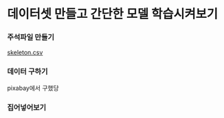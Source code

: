 # 데이터셋 만들고 간단한 모델 학습시켜보기

### 주석파일 만들기
[skeleton.csv](#자유주제-연구/11월-1주차/skeleton.csv)
### 데이터 구하기
pixabay에서 구했당
### 집어넣어보기
